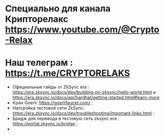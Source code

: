 # Специально для канала Крипторелакс https://www.youtube.com/@Crypto-Relax 
# Наш телеграм : https://t.me/CRYPTORELAKS
* Официальные гайды от ZkSync era : https://era.zksync.io/docs/dev/building-on-zksync/hello-world.html и https://era.zksync.io/docs/api/hardhat/getting-started.html#learn-more
* Кран Goerli: https://goerlifaucet.com/ ;
* Натсройка тестовой сети ZkSync: https://era.zksync.io/docs/dev/troubleshooting/important-links.html ;
* Бридж для перевода в тестовую сеть zksync era : https://portal.zksync.io/bridge ;
* 
